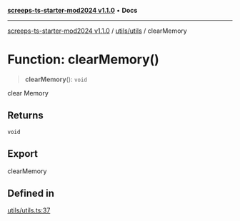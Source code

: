 [**screeps-ts-starter-mod2024 v1.1.0**](../../../README.md) • **Docs**

***

[screeps-ts-starter-mod2024 v1.1.0](../../../modules.md) / [utils/utils](../README.md) / clearMemory

# Function: clearMemory()

> **clearMemory**(): `void`

clear Memory

## Returns

`void`

## Export

clearMemory

## Defined in

[utils/utils.ts:37](https://github.com/Kaimodo/screeps-ts-starter-mod2024/blob/a5b73b336d65167dfd0cbe18548fc5cecc5905cf/src/utils/utils.ts#L37)
